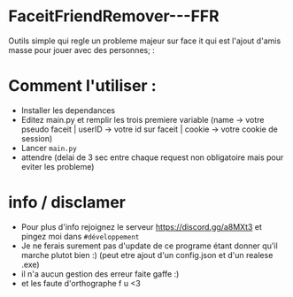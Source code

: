 # FaceitFriendRemover---FFR

Outils simple qui regle un probleme majeur sur face it qui est l'ajout d'amis masse pour jouer avec des personnes; :

# Comment l'utiliser : 

- Installer les dependances
- Editez main.py et remplir les trois premiere variable (name -> votre pseudo faceit | userID -> votre id sur faceit | cookie -> votre cookie de session)
- Lancer ```main.py```
- attendre (delai de 3 sec entre chaque request non obligatoire mais pour eviter les probleme)

# info / disclamer

- Pour plus d'info rejoignez le serveur https://discord.gg/a8MXt3 et pingez moi dans ```#développement```
- Je ne ferais surement pas d'update de ce programe étant donner qu'il marche plutot bien :) (peut etre ajout d'un config.json et d'un realese .exe)
- il n'a aucun gestion des erreur faite gaffe :)
- et les faute d'orthographe f u <3

